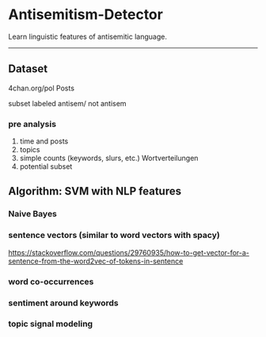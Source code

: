 # Antisemitism-Detector 
Learn linguistic features of antisemitic language. 

---

## Dataset

4chan.org/pol Posts

subset labeled antisem/ not antisem

### pre analysis

1. time and posts
2. topics
3. simple counts (keywords, slurs, etc.)
   Wortverteilungen
4. potential subset


## Algorithm: SVM with NLP features

### Naive Bayes

### sentence vectors (similar to word vectors with spacy)
https://stackoverflow.com/questions/29760935/how-to-get-vector-for-a-sentence-from-the-word2vec-of-tokens-in-sentence

### word co-occurrences

### sentiment around keywords

### topic signal modeling

